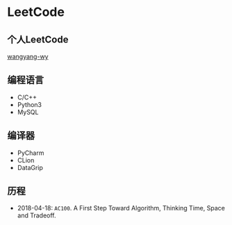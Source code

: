 # LeetCode

## 个人LeetCode

[wangyang-wy](https://leetcode.com/wangyang-wy/)

## 编程语言

- C/C++
- Python3
- MySQL

## 编译器

- PyCharm
- CLion
- DataGrip

## 历程

- 2018-04-18: `AC100`. A First Step Toward Algorithm, Thinking Time, Space and Tradeoff.